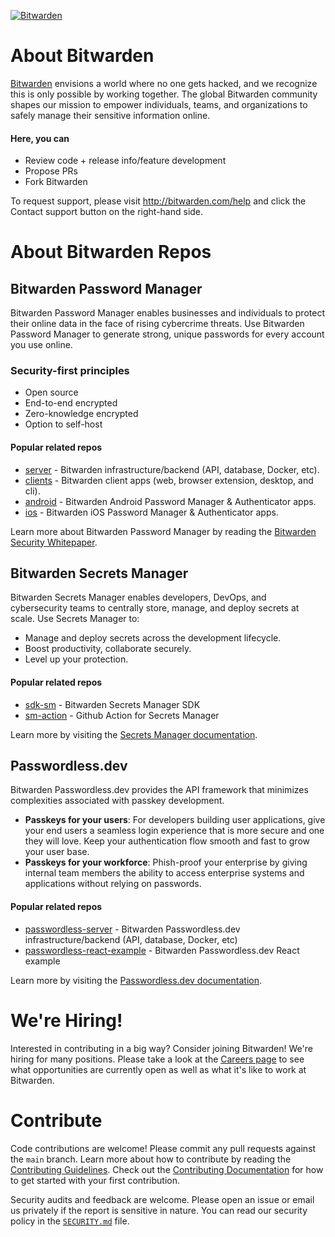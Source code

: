 <p align="left">
    <a href="https://bitwarden.com" target="_blank">
        <img src="https://github.com/bitwarden/.github/blob/main/images/logo-horizontal-blue.svg" alt="Bitwarden" />
    </a>
</p>

# About Bitwarden

<a href="https://bitwarden.com" target="_blank">Bitwarden</a> envisions a world where no one gets hacked, and we recognize this is only possible by working together. The global Bitwarden community shapes our mission to empower individuals, teams, and organizations to safely manage their sensitive information online.

#### Here, you can
<ul>
    <li>Review code + release info/feature development
    <li>Propose PRs
    <li>Fork Bitwarden
</ul>

To request support, please visit http://bitwarden.com/help and click the Contact support button on the right-hand side.
# About Bitwarden Repos

## Bitwarden Password Manager

Bitwarden Password Manager enables businesses and individuals to protect their online data in the face of rising cybercrime threats. Use Bitwarden Password Manager to generate strong, unique passwords for every account you use online.

### Security-first principles
<ul>
    <li>Open source
    <li>End-to-end encrypted
    <li>Zero-knowledge encrypted
    <li>Option to self-host
</ul>

#### Popular related repos
<ul>
    <li><a href="https://github.com/bitwarden/server">server</a> - Bitwarden infrastructure/backend (API, database, Docker, etc).
    <li><a href="https://github.com/bitwarden/clients">clients</a> - Bitwarden client apps (web, browser extension, desktop, and cli).
    <li><a href="https://github.com/bitwarden/android">android</a> - Bitwarden Android Password Manager & Authenticator apps.
    <li><a href="https://github.com/bitwarden/ios">ios</a> - Bitwarden iOS Password Manager & Authenticator apps.
</ul>
Learn more about Bitwarden Password Manager by reading the <a href="https://bitwarden.com/help/bitwarden-security-white-paper/" target="_blank">Bitwarden Security Whitepaper</a>.

## Bitwarden Secrets Manager

Bitwarden Secrets Manager enables developers, DevOps, and cybersecurity teams to centrally store, manage, and deploy secrets at scale. Use Secrets Manager to:
<ul>
    <li>Manage and deploy secrets across the development lifecycle.
    <li>Boost productivity, collaborate securely.
    <li>Level up your protection.
</ul>

#### Popular related repos
<ul>
    <li><a href="https://github.com/bitwarden/sdk-sm">sdk-sm</a> - Bitwarden Secrets Manager SDK
    <li><a href="https://github.com/bitwarden/sm-action">sm-action</a> - Github Action for Secrets Manager
</ul>
Learn more by visiting the <a href="https://bitwarden.com/help/secrets-manager-overview/" target="_blank">Secrets Manager documentation</a>.

## Passwordless.dev

Bitwarden Passwordless.dev provides the API framework that minimizes complexities associated with passkey development.
<ul>
    <li><b>Passkeys for your users</b>: For developers building user applications, give your end users a seamless login experience that is more secure and one they will love. Keep your authentication flow smooth and fast to grow your user base.
    <li><b>Passkeys for your workforce</b>: Phish-proof your enterprise by giving internal team members the ability to access enterprise systems and applications without relying on passwords.
</ul>

#### Popular related repos
<ul>
    <li><a href="https://github.com/bitwarden/passwordless-server">passwordless-server</a> - Bitwarden Passwordless.dev infrastructure/backend (API, database, Docker, etc)
    <li><a href="https://github.com/bitwarden/passwordless-react-example">passwordless-react-example</a> - Bitwarden Passwordless.dev React example
</ul>
Learn more by visiting the <a href="https://docs.passwordless.dev/" target="_blank"> Passwordless.dev documentation</a>.
</p>

# We're Hiring!

Interested in contributing in a big way? Consider joining Bitwarden! We're hiring for many positions. Please take a look at the [Careers page](https://bitwarden.com/careers/) to see what opportunities are currently open as well as what it's like to work at Bitwarden.

# Contribute

Code contributions are welcome! Please commit any pull requests against the `main` branch. Learn more about how to contribute by reading the [Contributing Guidelines](https://contributing.bitwarden.com/contributing/). Check out the [Contributing Documentation](https://contributing.bitwarden.com/) for how to get started with your first contribution.

Security audits and feedback are welcome. Please open an issue or email us privately if the report is sensitive in nature. You can read our security policy in the [`SECURITY.md`](/SECURITY.md) file.
